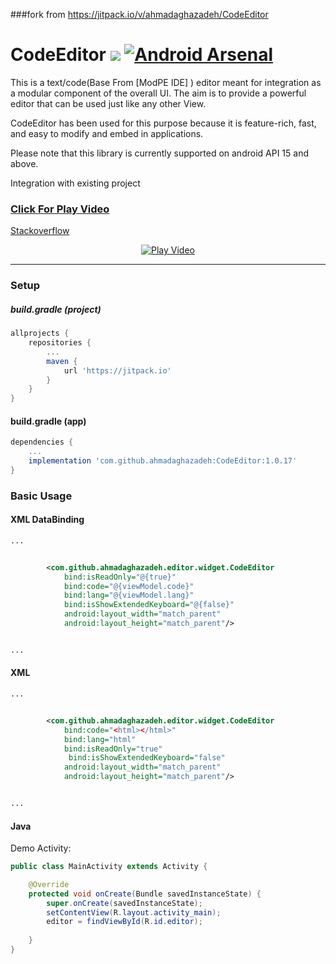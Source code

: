 ###fork from https://jitpack.io/v/ahmadaghazadeh/CodeEditor

# CodeEditor   [![](https://jitpack.io/v/ahmadaghazadeh/CodeEditor.svg)](https://jitpack.io/#ahmadaghazadeh/CodeEditor) [![Android Arsenal](https://img.shields.io/badge/Android%20Arsenal-CodeEditor-brightgreen.svg?style=flat)](https://android-arsenal.com/details/1/7185)

This is a text/code(Base From [ModPE IDE] ) editor meant for integration as a modular component of the overall UI.
The aim is to provide a powerful editor that can be used just like any other View.

CodeEditor has been used for this purpose because it is feature-rich, fast, and easy to modify and embed in applications.


Please note that this library is currently supported on android API 15 and above.

Integration with existing project

### [Click For Play Video](https://youtu.be/lq-P1qwgU1Q)

[Stackoverflow](https://stackoverflow.com/a/52641368/1770868)

<div align="center">
  <a href="https://youtu.be/lq-P1qwgU1Q"><img src="media/screenshot.png" alt="Play Video"></a>
</div>

---

### Setup

##### build.gradle (project)
```groovy
allprojects {
    repositories {
        ...
        maven {
            url 'https://jitpack.io'
        }
    }
}
```

#### build.gradle (app)
```groovy
dependencies {
    ...
    implementation 'com.github.ahmadaghazadeh:CodeEditor:1.0.17'
}
```

### Basic Usage
#### XML DataBinding
```xml
...


        <com.github.ahmadaghazadeh.editor.widget.CodeEditor
            bind:isReadOnly="@{true}"
            bind:code="@{viewModel.code}"
            bind:lang="@{viewModel.lang}"
            bind:isShowExtendedKeyboard="@{false}"
            android:layout_width="match_parent"
            android:layout_height="match_parent"/>


...
```

#### XML
```xml
...


        <com.github.ahmadaghazadeh.editor.widget.CodeEditor
            bind:code="<html></html>"
            bind:lang="html"
            bind:isReadOnly="true"
             bind:isShowExtendedKeyboard="false"
            android:layout_width="match_parent"
            android:layout_height="match_parent"/>


...
```


#### Java
Demo Activity:
```java
public class MainActivity extends Activity {

    @Override
    protected void onCreate(Bundle savedInstanceState) {
        super.onCreate(savedInstanceState);
        setContentView(R.layout.activity_main);
        editor = findViewById(R.id.editor);
         
    }
}
```
